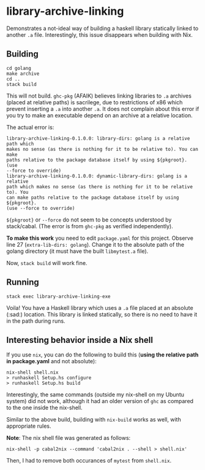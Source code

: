 # library-archive-linking
Demonstrates a not-ideal way of building a haskell library statically linked to another `.a` file. Interestingly, this issue disappears when building with Nix.

## Building
```
cd golang
make archive
cd ..
stack build
```

This will not build. `ghc-pkg` (AFAIK) believes linking libraries to `.a` archives (placed at relative paths) is sacrilege, due to restrictions of x86 which prevent inserting a `.a` into another `.a`. It does not complain about this error if you try to make an executable depend on an archive at a relative location.

The actual error is:
```
library-archive-linking-0.1.0.0: library-dirs: golang is a relative path which
makes no sense (as there is nothing for it to be relative to). You can make
paths relative to the package database itself by using ${pkgroot}. (use
--force to override)
library-archive-linking-0.1.0.0: dynamic-library-dirs: golang is a relative
path which makes no sense (as there is nothing for it to be relative to). You
can make paths relative to the package database itself by using ${pkgroot}.
(use --force to override)
```

`${pkgroot}` or `--force` do not seem to be concepts understood by stack/cabal. (The error is from `ghc-pkg` as verified independently).

**To make this work** you need to edit `package.yaml` for this project. Observe line 27 (`extra-lib-dirs: golang`). Change it to the absolute path of the golang directory (it must have the built `libmytest.a` file).

Now, `stack build` will work fine.

## Running
```
stack exec library-archive-linking-exe
```

Voila! You have a Haskell library which uses a `.a` file placed at an absolute (:sad:) location. This library is linked statically, so there is no need to have it in the path during runs.

## Interesting behavior inside a Nix shell
If you use `nix`, you can do the following to build this (**using the relative path in package.yaml** and not absolute):
```
nix-shell shell.nix
> runhaskell Setup.hs configure
> runhaskell Setup.hs build
```

Interestingly, the same commands (outside my nix-shell on my Ubuntu system) did not work, although it had an older version of `ghc` as compared to the one inside the nix-shell.

Similar to the above build, building with `nix-build` works as well, with appropriate rules.

**Note**: The nix shell file was generated as follows:
```
nix-shell -p cabal2nix --command 'cabal2nix . --shell > shell.nix'
```
Then, I had to remove both occurances of `mytest` from `shell.nix`.
